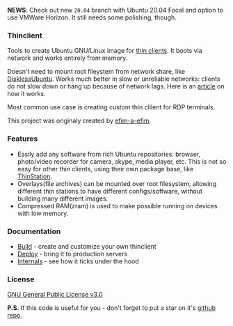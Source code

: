 **NEWS**: Check out new `20.04` branch with Ubuntu 20.04 Focal and option to use VMWare Horizon. It still needs some polishing, though.

### Thinclient

Tools to create Ubuntu GNU/Linux image for [thin clients](http://en.wikipedia.org/wiki/Thin_client). It boots via network and works entirely from memory.

Doesn't need to mount root fileystem from network share, like [DisklessUbuntu](https://help.ubuntu.com/community/DisklessUbuntuHowto). Works much better in slow or unreliable networks: clients do not slow down or hang up because of network lags. Here is an [article](https://selivan.github.io/2018/03/08/ubuntu-based-thin-client.html) on how it works.

Most common use case is creating custom thin clilent for RDP terminals.

This project was originaly created by [efim-a-efim](https://github.com/efim-a-efim).

### Features

* Easily add any software from rich Ubuntu repositories: browser, photo/video recorder for camera, skype, media player, etc. This is not so easy for other thin clients, using their own package base, like [ThinStation](http://www.thinstation.org/).
* Overlays(file archives) can be mounted over root filesystem, allowing different thin stations to have different configs/software, without building many different images.
* Compressed RAM(zram) is used to make possible running on devices with low memory.

### Documentation

* [Build](docs/BUILD.md) - create and customize your own thinclient
* [Deploy](docs/DEPLOY.md) - bring it to production servers
* [Internals](docs/INTERNALS.md) - see how it ticks under the hood

### License

[GNU General Public License v3.0](LICENSE)

**P.S.** If this code is useful for you - don't forget to put a star on it's [github repo](https://github.com/selivan/thinclient).
